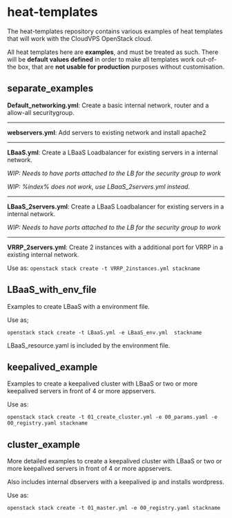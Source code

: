 # heat-templates
The heat-templates repository contains various examples of heat templates that will work with the CloudVPS OpenStack cloud.

All heat templates here are **examples**, and must be treated as such. 
There will be **default values defined** in order to make all templates work out-of-the box, that are **not usable for production** purposes without customisation.

## separate_examples
**Default_networking.yml**: Create a basic internal network, router and a allow-all securitygroup.

---
**webservers.yml**: Add servers to existing network and install apache2

---
**LBaaS.yml**: Create a LBaaS Loadbalancer for existing servers in a internal network.  

*WIP: Needs to have ports attached to the LB for the security group to work*

*WIP: %index% does not work, use LBaaS_2servers.yml instead.*

---
**LBaaS_2servers.yml**: Create a LBaaS Loadbalancer for existing servers in a internal network.

*WIP: Needs to have ports attached to the LB for the security group to work*

---
**VRRP_2servers.yml**: Create 2 instances with a additional port for VRRP in a existing internal network.

Use as: ```openstack stack create -t VRRP_2instances.yml stackname```


## LBaaS_with_env_file
Examples to create LBaaS with a environment file.

Use as;

```openstack stack create -t LBaaS.yml -e LBaaS_env.yml  stackname```

LBaaS_resource.yaml is included by the environment file.

## keepalived_example
Examples to create a keepalived cluster with LBaaS or two or more keepalived servers in front of 4 or more appservers.

Use as:

```openstack stack create -t 01_create_cluster.yml -e 00_params.yaml -e 00_registry.yaml stackname```


## cluster_example
More detailed examples to create a keepalived cluster with LBaaS or two or more keepalived servers in front of 4 or more appservers.

Also includes internal dbservers with a keepalived ip and installs wordpress.

Use as: 

```openstack stack create -t 01_master.yml -e 00_registry.yaml stackname```

